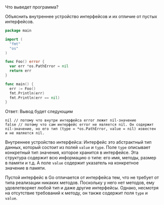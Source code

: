 Что выведет программа?

Объяснить внутреннее устройство интерфейсов и их отличие от пустых интерфейсов.

```go
package main

import (
  "fmt"
  "os"
)

func Foo() error {
  var err *os.PathError = nil
  return err
}

func main() {
  err := Foo()
  fmt.Println(err)
  fmt.Println(err == nil)
}
```
Ответ:
Вывод будет следующим 
```
nil // потому что внутри интерфейса error лежит nil-значение
false // потому что сам интерфейс error не является nil. Он содержит nil-значение, но его тип (type = *os.PathError, value = nil) известен и не является nil.
```
Внутреннее устройство интерфейса:
Интерфейс это абстрактный тип данных, который состоит из полей `value` и `type`. 
Поле `type` описывает конкретный тип значения, которое хранится в интерфейсе. Эта структура содержит всю информацию о типе: его имя, методы, размер в памяти и т.д. 
А поле `value` содержит указатель на конкретное значение в памяти.

Пустой интерфейс в Go отличается от интерфейса тем, что не требует от типа реализации никаких методов. Поскольку у него нет методов, ему удовлетворяет любой тип и даже другие интерфейсы.
Однако, несмотря на отсутствие требований к методу, он также содержит поля `type` и `value`.
